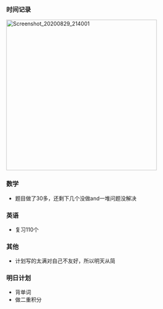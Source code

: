 ### 时间记录

<img src="https://raw.githubusercontent.com/Kong-PR/Typora-picture/master/img/Screenshot_20200829_214001.jpg" alt="Screenshot_20200829_214001" width=400 />

### 数学

- 题目做了30多，还剩下几个没做and一堆问题没解决

### 英语

- 复习110个

### 其他

- 计划写的太满对自己不友好，所以明天从简

### 明日计划

- 背单词
- 做二重积分